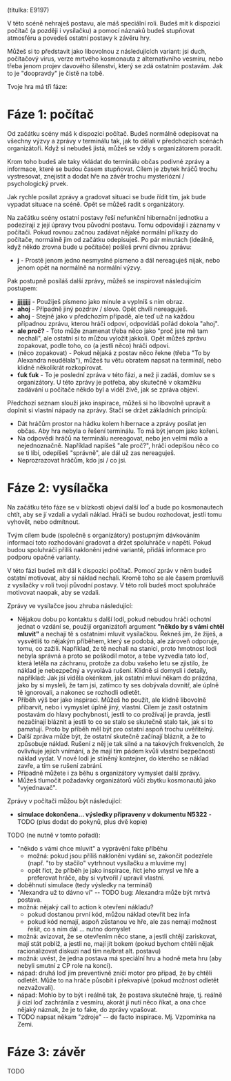 (titulka: E9197)

V této scéně nehraješ postavu, ale máš speciální roli. Budeš mít k dispozici počítač (a později i vysílačku) a pomocí náznaků budeš stupňovat atmosféru a povedeš ostatní postavy k závěru hry.

Můžeš si to představit jako libovolnou z následujících variant: jsi duch, počítačový virus, verze mrtvého kosmonauta z alternativního vesmíru, nebo třeba jenom projev davového šílenství, který se zdá ostatním postavám. Jak to je "doopravdy" je čistě na tobě.

Tvoje hra má tři fáze:

# Fáze 1: počítač

Od začátku scény máš k dispozici počítač. Budeš normálně odepisovat na všechny výzvy a zprávy v terminálu tak, jak to dělali v předchozích scénách organizátoři. Když si nebudeš jistá, můžeš se vždy s organizátorem poradit.

Krom toho budeš ale taky vkládat do terminálu občas podivné zprávy a informace, které se budou časem stupňovat. Cílem je zbytek hráčů trochu vystresovat, znejistit a dodat hře na závěr trochu mysteriózní / psychologický prvek.

Jak rychle posílat zprávy a gradovat situaci se bude řídit tím, jak bude vypadat situace na scéně. Opět se můžeš radit s organizátory.

Na začátku scény ostatní postavy řeší nefunkční hibernační jednotku a podezírají z její úpravy tvou původní postavu. Tomu odpovídají i záznamy v počítači. Pokud rovnou začnou zadávat nějaké normální příkazy do počítače, normálně jim od začátku odepisuješ. Po pár minutách (ideálně, když někdo zrovna bude u počítače) pošleš první divnou zprávu:

- __j__ - Prostě jenom jedno nesmyslné písmeno a dál nereaguješ nijak, nebo jenom opět na normálně na normální výzvy.

Pak postupně posíláš další zprávy, můžeš se inspirovat následujícím postupem:

- __jjjjjjjj__ - Použiješ písmeno jako minule a vyplníš s ním obraz.
- __ahoj__ - Případně jiný pozdrav / slovo. Opět chvíli nereaguješ.
- __ahoj__ - Stejně jako v předchozím případě, ale teď už na každou případnou zprávu, kterou hráči odpoví, odpovídáš pořád dokola "ahoj".
- __ale proč?__ - Toto může znamenat třeba něco jako "proč jste mě tam nechali", ale ostatní si to můžou vyložit jakkoli. Opět můžeš zprávu zopakovat, podle toho, co (a jestli něco) hráči odpoví.
- (něco zopakovat) - Pokud nějaká z postav něco řekne (třeba "To by Alexandra neudělala"), můžeš tu větu obratem napsat na terminál, nebo klidně několikrát rozkopírovat.
- __ťuk ťuk__ - To je poslední zpráva v této fázi, a než ji zadáš, domluv se s organizátory. U této zprávy je potřeba, aby skutečně v okamžiku zadávání u počítače někdo byl a viděl živě, jak se zpráva objeví.

Předchozí seznam slouží jako inspirace, můžeš si ho libovolně upravit a doplnit si vlastní nápady na zprávy. Stačí se držet základních principů:

- Dát hráčům prostor na hádku kolem hibernace a zprávy posílat jen občas. Aby hra nebyla o řešení terminálu. To má být jenom jako koření.
- Na odpovědi hráčů na terminálu nereagovat, nebo jen velmi málo a nejednoznačně. Například napíšeš "ale proč?", hráči odepíšou něco co se ti líbí, odepíšeš "správně", ale dál už zas nereaguješ.
- Neprozrazovat hráčům, kdo jsi / co jsi.

# Fáze 2: vysílačka

Na začátku této fáze se v blízkosti objeví další loď a bude po kosmonautech chtít, aby se jí vzdali a vydali náklad. Hráči se budou rozhodovat, jestli tomu vyhovět, nebo odmítnout.

Tvým cílem bude (společně s organizátory) postupným dávkováním informací toto rozhodování gradovat a držet spoluhráče v napětí. Pokud budou spoluhráči příliš naklonění jedné variantě, přidáš informace pro podporu opačné varianty.

V této fázi budeš mít dál k dispozici počítač. Pomocí zpráv v něm budeš ostatní motivovat, aby si náklad nechali. Kromě toho se ale časem promluvíš z vysílačky v roli tvojí původní postavy. V této roli budeš moct spoluhráče motivovat naopak, aby se vzdali.

Zprávy ve vysílačce jsou zhruba následující:

- Nějakou dobu po kontaktu s další lodí, pokud nebudou hráči ochotní jednat o vzdání se, použijí organizátoři argument __"někdo by s vámi chtěl mluvit"__ a nechají tě s ostatními mluvit vysílačkou. Řekneš jim, že žiješ, a vysvětlíš to nějakým příběhem, který se podobá, ale zároveň odporuje, tomu, co zažili. Například, že tě nechali na stanici, proto hmotnost lodi nebyla správná a proto se poškodil motor, a tebe vyzvedla tato loď, která letěla na záchranu, protože za dobu vašeho letu se zjistilo, že náklad je nebezpečný a vyvolává rušení. Klidně si domysli i detaily, například: Jak jsi viděla okénkem, jak ostatní mluví někam do prázdna, jako by si mysleli, že tam jsi, zatímco ty ses dobývala dovnitř, ale úplně tě ignorovali, a nakonec se rozhodli odletět.
- Příběh výš ber jako inspiraci. Můžeš ho použít, ale klidně libovolně přibarvit, nebo i vymyslet úplně jiný, vlastní. Cílem je zasít ostatním postavám do hlavy pochybnosti, jestli to co prožívají je pravda, jestli nezačínají bláznit a jestli to co se stalo se skutečně stalo tak, jak si to pamatují. Proto by příběh měl být pro ostatní aspoň trochu uvěřitelný.
- Další zpráva může být, že ostatní skutečně začínají bláznit, a že to způsobuje náklad. Rušení z něj je tak silné a na takových frekvencích, že ovlivňuje jejich vnímání, a že mají tím pádem kvůli vlastní bezpečnosti náklad vydat. V nové lodi je stíněný kontejner, do kterého se náklad zavře, a tím se rušení zabrání.
- Případně můžete i za běhu s organizátory vymyslet další zprávy.
- Můžeš tlumočit požadavky organizátorů vůči zbytku kosmonautů jako "vyjednavač".

Zprávy v počítači můžou být následující:

- __simulace dokončena... výsledky připraveny v dokumentu N5322__ - TODO (plus dodat do pokynů, plus dvě kopie)



TODO (ne nutně v tomto pořadí):

- "někdo s vámi chce mluvit" a vyprávění fake příběhu
    - možná: pokud jsou příliš naklonění vydání se, zakončit podezřele (např. "to by stačilo" vytrhnout vysílačku a mluvíme my)
    - opět říct, že příběh je jako inspirace, říct jeho smysl ve hře a preferovat hráče, aby si vytvořil / upravil vlastní.
- doběhnutí simulace (tedy výsledky na terminál)
- "Alexandra už to dávno ví" -- TODO bug: Alexandra může být mrtvá postava.
- možná: nějaký call to action k otevření nákladu?
    - pokud dostanou první kód, můžou náklad otevřít bez infa
    - pokud kód nemají, aspoň zůstanou ve hře, ale zas nemají možnost řešit, co s ním dál ... nutno domyslet
- možná: avizovat, že se otevřením něco stane, a jestli chtějí zariskovat, mají stát poblíž, a jestli ne, mají jít bokem (pokud bychom chtěli nějak racionalizovat diskuzi nad tím ne/brat alt. postavu)
- možná: uvést, že jedna postava má speciální hru a hodně meta hru (aby nebyli smutní z CP role na konci).
- nápad: druhá loď jim preventivně zničí motor pro případ, že by chtěli odletět. Může to na hráče působit i překvapivě (pokud možnost odletět nezvažovali).
- nápad: Mohlo by to být i reálně tak, že postava skutečně hraje, tj. reálně ji cizí loď zachránila z vesmíru, akorát ji nutí něco říkat, a ona chce nějaký náznak, že je to fake, do zprávy vpašovat.
- TODO napsat někam "zdroje" -- de facto inspirace. Mj. Vzpomínka na Zemi.

# Fáze 3: závěr

TODO
